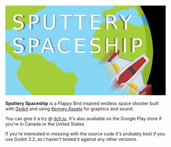 ![Splash screen](splash_screen.png)

**Sputtery Spaceship** is a Flappy Bird inspired endless space shooter built with [Godot](https://godotengine.org/) and using [Kenney Assets](https://kenney.nl/assets) for graphics and sound.

You can give it a try @ [itch.io](https://yokelpole.itch.io/sputtery-spaceship). It's also available on the Google Play store if you're in Canada or the United States.

If you're interested in messing with the source code it's probably best if you use Godot 3.2, as I haven't tested it against any other versions.